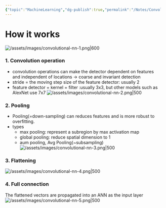 ```yaml
---
{"topic":"MachineLearning","dg-publish":true,"permalink":"/Notes/Convolutional Neural Networks/","dgPassFrontmatter":true,"noteIcon":""}
---
```



# How it works
![/assets/images/convolutional-nn-1.png|600](/img/user/assets/images/convolutional-nn-1.png)
### 1. Convolution operation
- convolution operations can make the detector dependent on features and independent of locations -> coarse and invariant detection
- stride = the moving step size of the feature detector: usually 2
- feature detector = kernel = filter :usually 3x3, but other models such as AlexNet use 7x7
![/assets/images/convolutional-nn-2.png|500](/img/user/assets/images/convolutional-nn-2.png)

### 2. Pooling
- Pooling(=down-sampling) can reduces features and is more robust to overfitting.
- types
	- max pooling: represent a subregion by max activation map
	- global pooling: reduce spatial dimension to 1
	- aum pooling, Avg Pooling(~subsampling)
![/assets/images/convolutional-nn-3.png|500](/img/user/assets/images/convolutional-nn-3.png)

### 3. Flattening
![/assets/images/convolutional-nn-4.png|500](/img/user/assets/images/convolutional-nn-4.png)
### 4. Full connection 
The flattened vectors are propagated into an ANN as the input layer
![/assets/images/convolutional-nn-5.png|500](/img/user/assets/images/convolutional-nn-5.png)
